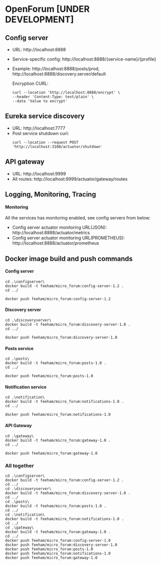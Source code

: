 # OpenForum [UNDER DEVELOPMENT]

## Config server
- URL: http://localhost:8888
- Service-specific config: http://localhost:8888/{service-name}/{profile}
- Example: http://localhost:8888/posts/prod, http://localhost:8888/discovery.server/default

    Encryption CURL:
    ```shell
    curl --location 'http://localhost:8888/encrypt' \
    --header 'Content-Type: text/plain' \
    --data 'Value to encrypt'
    ```
  
## Eureka service discovery
- URL: http://localhost:7777
- Post service shutdown curl:
  ````shell
  curl --location --request POST 'http://localhost:3100/actuator/shutdown'
  ````

## API gateway
- URL: http://localhost:9999
- All routes: http://localhost:9999/actuator/gateway/routes

## Logging, Monitoring, Tracing
#### Monitoring
All the services has monitoring enabled, see config servers from below:
- Config server actuator monitoring URL(JSON): http://localhost:8888/actuator/metrics
- Config server actuator monitoring URL(PROMETHEUS): http://localhost:8888/actuator/prometheus

## Docker image build and push commands
#### Config server
```shell
cd .\configserver\
docker build -t feeham/micro_forum:config-server-1.2 .
cd ../
```
```shell
docker push feeham/micro_forum:config-server-1.2
```
#### Discovery server
```shell
cd .\discoveryserver\
docker build -t feeham/micro_forum:discovery-server-1.0 .
cd ../
```
```shell
docker push feeham/micro_forum:discovery-server-1.0
```

#### Posts service
```shell
cd .\posts\
docker build -t feeham/micro_forum:posts-1.0 .
cd ../
```
```shell
docker push feeham/micro_forum:posts-1.0
```

#### Notification service
```shell
cd .\notification\
docker build -t feeham/micro_forum:notifications-1.0 .
cd ../
```
```shell
docker push feeham/micro_forum:notifications-1.0
```

#### API Gateway
```shell
cd .\gateway\
docker build -t feeham/micro_forum:gateway-1.0 .
cd ../
```
```shell
docker push feeham/micro_forum:gateway-1.0
```
### All together
```shell
cd .\configserver\
docker build -t feeham/micro_forum:config-server-1.2 .
cd ../
cd .\discoveryserver\
docker build -t feeham/micro_forum:discovery-server-1.0 .
cd ../
cd .\posts\
docker build -t feeham/micro_forum:posts-1.0 .
cd ../
cd .\notification\
docker build -t feeham/micro_forum:notifications-1.0 .
cd ../
cd .\gateway\
docker build -t feeham/micro_forum:gateway-1.0 .
cd ../
docker push feeham/micro_forum:config-server-1.0
docker push feeham/micro_forum:discovery-server-1.0
docker push feeham/micro_forum:posts-1.0
docker push feeham/micro_forum:notifications-1.0
docker push feeham/micro_forum:gateway-1.0
```
